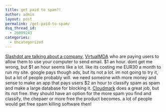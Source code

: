 ```yaml
---
title: get paid to spam?!
author: admin
layout: post
permalink: /get-paid-to-spam/
dsq_thread_id:
  - 26009243
categories:
  - Uncategorized
---
```

[Slashdot are talking about a company][1], [VirtualMDA][2] who are paying users to allow them to use your computer to send email. $1 an hour. dont get me wrong, but $1 an hour seems like a lot. like its costing me EUR30 a month to run my site. google pays though ads, but its not a lot. im not going to try it, but a lot of people probably will. we need someone with more money and sense to make an app that pays users $2 an hour to classify spam as spam and make a large database for blocking it. [Cloudmark][3] does a great job, but its not free. they should have an option for the more spam you find and classify, the chepaer or more free the product becomes. a lot of people would get free spam killing software then!

 [1]: http://yro.slashdot.org/yro/04/04/14/1415217.shtml?tid=111&tid=126&tid=95&tid=98&tid=99
 [2]: http://www.virtualmda.com/
 [3]: http://www.cloudmark.com/